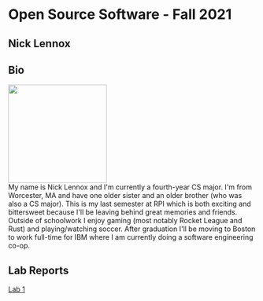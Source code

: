 # Open Source Software - Fall 2021
## Nick Lennox

## Bio

<img src="https://media-exp1.licdn.com/dms/image/C4D03AQEp-7SQgTozew/profile-displayphoto-shrink_400_400/0/1602029812881?e=1648080000&v=beta&t=m5x96CPuveS8mT6bXhTq_mOvRc1lqsTqjv2O-GSPt3g" width=200> \
My name is Nick Lennox and I'm currently a fourth-year CS major. I'm from Worcester, MA and have one older sister and an older brother (who was also a CS major). This is my last semester at RPI which is both exciting and bittersweet because I'll be leaving behind great memories and friends. Outside of schoolwork I enjoy gaming (most notably Rocket League and Rust) and playing/watching soccer. After graduation I'll be moving to Boston to work full-time for IBM where I am currently doing a software engineering co-op. 

## Lab Reports
[Lab 1](labs/lab-01/report.md)
